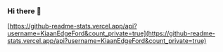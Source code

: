 ### Hi there 👋

[https://github-readme-stats.vercel.app/api?username=KiaanEdgeFord&count_private=true](https://github-readme-stats.vercel.app/api?username=KiaanEdgeFord&count_private=true)

<!--
**KiaanEdgeFord/KiaanEdgeFord** is a ✨ _special_ ✨ repository because its `README.md` (this file) appears on your GitHub profile.

Here are some ideas to get you started:

- 🔭 I’m currently working on ...
- 🌱 I’m currently learning ...
- 👯 I’m looking to collaborate on ...
- 🤔 I’m looking for help with ...
- 💬 Ask me about ...
- 📫 How to reach me: ...
- 😄 Pronouns: ...
- ⚡ Fun fact: ...
-->
